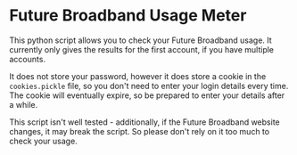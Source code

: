 # Future Broadband Usage Meter

This python script allows you to check your Future Broadband usage. It currently only gives the results for the first account, if you have multiple accounts.

It does not store your password, however it does store a cookie in the `cookies.pickle` file, so you don't need to enter your login details every time. The cookie will eventually expire, so be prepared to enter your details after a while.

This script isn't well tested - additionally, if the Future Broadband website changes, it may break the script. So please don't rely on it too much to check your usage.
